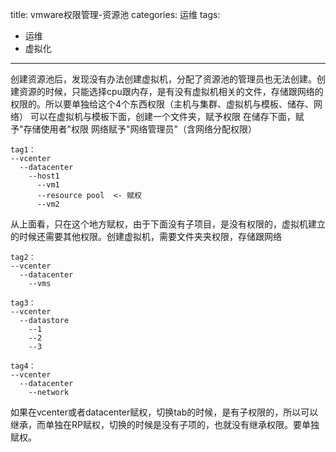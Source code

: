 title: vmware权限管理-资源池
categories: 运维
tags:
  - 运维
  - 虚拟化
---

创建资源池后，发现没有办法创建虚拟机，分配了资源池的管理员也无法创建。创建资源的时候，只能选择cpu跟内存，是有没有虚拟机相关的文件，存储跟网络的权限的。所以要单独给这个4个东西权限（主机与集群、虚拟机与模板、储存、网络）
可以在虚拟机与模板下面，创建一个文件夹，赋予权限
在储存下面，赋予"存储使用者"权限
网络赋予"网络管理员"（含网络分配权限）

```
tag1：
--vcenter
  --datacenter
    --host1
	  --vm1
	  --resource pool  <- 赋权
	  --vm2
```
从上面看，只在这个地方赋权，由于下面没有子项目，是没有权限的，虚拟机建立的时候还需要其他权限。创建虚拟机，需要文件夹夹权限，存储跟网络

```
tag2：
--vcenter
  --datacenter
    --vms

tag3：
--vcenter
  --datastore
    --1
	--2
	--3
	
tag4：
--vcenter
  --datacenter
    --network
```
如果在vcenter或者datacenter赋权，切换tab的时候，是有子权限的，所以可以继承，而单独在RP赋权，切换的时候是没有子项的，也就没有继承权限。要单独赋权。
